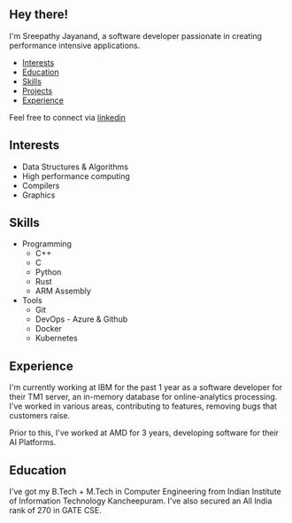 
## Hey there!
I'm Sreepathy Jayanand, a software developer passionate in creating performance intensive applications.

* [Interests](https://5reep4thy.github.io/#interests)
* [Education](https://5reep4thy.github.io/#education)
* [Skills](https://5reep4thy.github.io/#skills)
* [Projects](https://github.com/5reep4thy?tab=repositories)
* [Experience](https://5reep4thy.github.io/#Experience)

Feel free to connect via [linkedin](https://www.linkedin.com/in/sreepathy-jayanand/)


## Interests
* Data Structures & Algorithms
* High performance computing
* Compilers
* Graphics 

## Skills
* Programming
    * C++
    * C
    * Python
    * Rust
    * ARM Assembly
* Tools
    * Git
    * DevOps - Azure & Github
    * Docker
    * Kubernetes
    
## Experience
I'm currently working at IBM for the past 1 year as a software developer for their TM1 server, an in-memory database for online-analytics processing. I've worked in various areas, contributing to features, removing bugs that customers raise.

Prior to this, I've worked at AMD for 3 years, developing software for their AI Platforms.

## Education
I've got my B.Tech + M.Tech in Computer Engineering from Indian Institute of Information Technology Kancheepuram. I've also secured an All India rank of 270 in GATE CSE.
